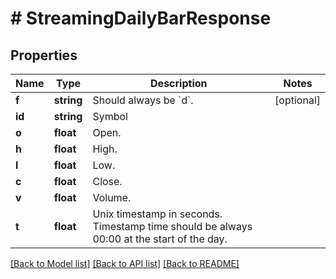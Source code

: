 # # StreamingDailyBarResponse

## Properties

Name | Type | Description | Notes
------------ | ------------- | ------------- | -------------
**f** | **string** | Should always be &#x60;d&#x60;. | [optional]
**id** | **string** | Symbol |
**o** | **float** | Open. |
**h** | **float** | High. |
**l** | **float** | Low. |
**c** | **float** | Close. |
**v** | **float** | Volume. |
**t** | **float** | Unix timestamp in seconds. Timestamp time should be always 00:00 at the start of the day. |

[[Back to Model list]](../../README.md#models) [[Back to API list]](../../README.md#endpoints) [[Back to README]](../../README.md)
